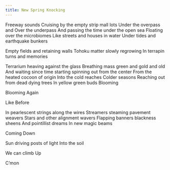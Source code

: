 ```yaml
---
title: New Spring Knocking
---
```


Freeway sounds
Cruising by the empty strip mall lots
Under the overpass and
Over the underpass <!--excerpt-->
And passing the time under the open sea
Floating over the microbiomes
Like streets and houses in water
Under tides and earthquake bunkers
<br>

Empty fields and retaining walls
Tohoku matter slowly regrowing
In terrapin turns and memories
<br>

Terrarium heaving against the glass
Breathing mass green and gold and old
And waiting since time starting spinning out from the center
From the heated cocoon of origin
Into the cold reaches
Colder seasons
Reaching out from dead dying trees
In yellow green buds
Blooming
<br>

Blooming
Again
<br>

Like
Before
<br>

In pearlescent strings along the wires
Streamers steaming pavement weavers
Stars and other alignment wavers
Flapping banners blackness sheens
And pointillist dreams
In new magic beams
<br>

Coming
Down
<br>

Sun driving posts of light
Into the soil
<br>

We can climb
Up
<br>

C’mon
